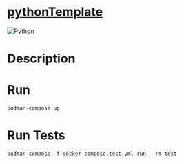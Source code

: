 # [pythonTemplate]()
[![Python](https://img.shields.io/badge/Python-3.12+-blue.svg?style=plastic)](https://www.python.org)

# Description


# Run
```shell
podman-compose up
```

# Run Tests
```shell
podman-compose -f docker-compose.test.yml run --rm test
```
